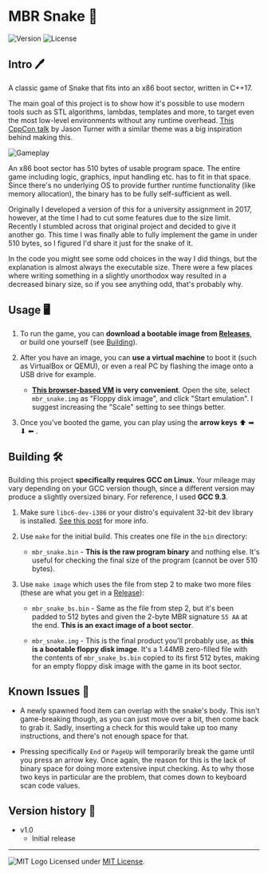 # MBR Snake 🐍
![Version](https://img.shields.io/badge/Version-1.0-blue.svg) ![License](https://img.shields.io/badge/License-MIT-green.svg)


## Intro 🖊️


A classic game of Snake that fits into an x86 boot sector, written in C++17.

The main goal of this project is to show how it's possible to use modern tools such as STL algorithms, lambdas, templates and more, to target even the most low-level environments without any runtime overhead. [This CppCon talk](https://www.youtube.com/watch?v=zBkNBP00wJE) by Jason Turner with a similar theme was a big inspiration behind making this.


![Gameplay](https://i.imgur.com/yP49Wzl.gif)


An x86 boot sector has 510 bytes of usable program space. The entire game including logic, graphics, input handling etc. has to fit in that space. Since there's no underlying OS to provide further runtime functionality (like memory allocation), the binary has to be fully self-sufficient as well.

Originally I developed a version of this for a university assignment in 2017, however, at the time I had to cut some features due to the size limit. Recently I stumbled across that original project and decided to give it another go. This time I was finally able to fully implement the game in under 510 bytes, so I figured I'd share it just for the snake of it.

In the code you might see some odd choices in the way I did things, but the explanation is almost always the executable size. There were a few places where writing something in a slightly unorthodox way resulted in a decreased binary size, so if you see anything odd, that's probably why.


## Usage 🖥️


1. To run the game, you can **download a bootable image from [Releases](https://github.com/adam10603/mbr_snake/releases)**, or build one yourself (see [Building](#building-%EF%B8%8F)).

2. After you have an image, you can **use a virtual machine** to boot it (such as VirtualBox or QEMU), or even a real PC by flashing the image onto a USB drive for example.

    - **[This browser-based VM](https://copy.sh/v86/) is very convenient**. Open the site, select `mbr_snake.img` as "Floppy disk image", and click "Start emulation". I suggest increasing the "Scale" setting to see things better.

3. Once you've booted the game, you can play using the **arrow keys** ⬆ ➡ ⬇ ⬅ .


## Building 🛠️


Building this project **specifically requires GCC on Linux**. Your mileage may vary depending on your GCC version though, since a different version may produce a slightly oversized binary. For reference, I used **GCC 9.3**.

1. Make sure `libc6-dev-i386` or your distro's equivalent 32-bit dev library is installed. [See this post](https://stackoverflow.com/a/7412698/3606363) for more info.

2. Use `make` for the initial build. This creates one file in the `bin` directory:

    - `mbr_snake.bin` - **This is the raw program binary** and nothing else. It's useful for checking the final size of the program (cannot be over 510 bytes).

3. Use `make image` which uses the file from step 2 to make two more files (these are what you get in a [Release](https://github.com/adam10603/mbr_snake/releases)):

    - `mbr_snake_bs.bin` - Same as the file from step 2, but it's been padded to 512 bytes and given the 2-byte MBR signature `55 AA` at the end. **This is an exact image of a boot sector**.

    - `mbr_snake.img` - This is the final product you'll probably use, as **this is a bootable floppy disk image**. It's a 1.44MB zero-filled file with the contents of `mbr_snake_bs.bin` copied to its first 512 bytes, making for an empty floppy disk image with the game in its boot sector.


## Known Issues 🛑


- A newly spawned food item can overlap with the snake's body. This isn't game-breaking though, as you can just move over a bit, then come back to grab it. Sadly, inserting a check for this would take up too many instructions, and there's not enough space for that.

- Pressing specifically `End` or `PageUp` will temporarily break the game until you press an arrow key. Once again, the reason for this is the lack of binary space for doing more extensive input checking. As to why those two keys in particular are the problem, that comes down to keyboard scan code values.


## Version history 📃


* v1.0
  * Initial release


_____________________
![MIT Logo](https://upload.wikimedia.org/wikipedia/commons/thumb/0/0c/MIT_logo.svg/32px-MIT_logo.svg.png) Licensed under [MIT License](LICENSE).
